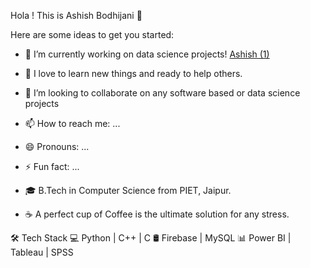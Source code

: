 Hola ! This is Ashish Bodhijani 👋


Here are some ideas to get you started:

- 🔭 I’m currently working on data science projects!                                                    [Ashish (1)](https://user-images.githubusercontent.com/38393410/149875936-ca2f6094-8e14-4a53-a731-afd7128eb373.png)

- 🌱 I love to learn new things and ready to help others.
- 👯 I’m looking to collaborate on any software based or data science projects

- 📫 How to reach me: ...
- 😄 Pronouns: ...
- ⚡ Fun fact: ...
- 🎓 B.Tech in Computer Science from PIET, Jaipur.
- ☕ A perfect cup of Coffee is the ultimate solution for any stress.


🛠 Tech Stack
💻   Python | C++ | C
🛢   Firebase | MySQL 
📊   Power BI | Tableau | SPSS


